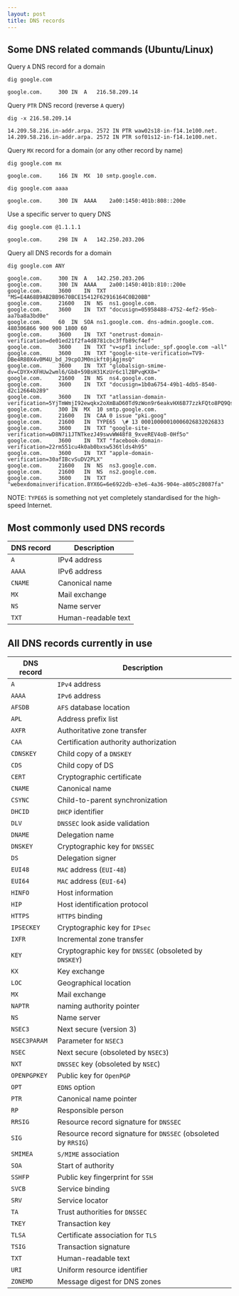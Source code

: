 ```yaml
---
layout: post
title: DNS records
---
```


## Some DNS related commands (Ubuntu/Linux)
Query `A` DNS record for a domain
```shell
dig google.com
```
```
google.com.		300	IN	A	216.58.209.14
```
Query `PTR` DNS record (reverse `A` query)
```shell
dig -x 216.58.209.14
```
```
14.209.58.216.in-addr.arpa. 2572 IN	PTR	waw02s18-in-f14.1e100.net.
14.209.58.216.in-addr.arpa. 2572 IN	PTR	sof01s12-in-f14.1e100.net.
```
Query `MX` record for a domain (or any other record by name)
```shell
dig google.com mx
```
```
google.com.		166	IN	MX	10 smtp.google.com.
```
```shell
dig google.com aaaa
```
```
google.com.		300	IN	AAAA	2a00:1450:401b:808::200e
```
Use a specific server to query DNS
```shell
dig google.com @1.1.1.1
```
```
google.com.		298	IN	A	142.250.203.206
```
Query all DNS records for a domain
```shell
dig google.com ANY
```
```
google.com.		300	IN	A	142.250.203.206
google.com.		300	IN	AAAA	2a00:1450:401b:810::200e
google.com.		3600	IN	TXT	"MS=E4A68B9AB2BB9670BCE15412F62916164C0B20BB"
google.com.		21600	IN	NS	ns1.google.com.
google.com.		3600	IN	TXT	"docusign=05958488-4752-4ef2-95eb-aa7ba8a3bd0e"
google.com.		60	IN	SOA	ns1.google.com. dns-admin.google.com. 480306866 900 900 1800 60
google.com.		3600	IN	TXT	"onetrust-domain-verification=de01ed21f2fa4d8781cbc3ffb89cf4ef"
google.com.		3600	IN	TXT	"v=spf1 include:_spf.google.com ~all"
google.com.		3600	IN	TXT	"google-site-verification=TV9-DBe4R80X4v0M4U_bd_J9cpOJM0nikft0jAgjmsQ"
google.com.		3600	IN	TXT	"globalsign-smime-dv=CDYX+XFHUw2wml6/Gb8+59BsH31KzUr6c1l2BPvqKX8="
google.com.		21600	IN	NS	ns4.google.com.
google.com.		3600	IN	TXT	"docusign=1b0a6754-49b1-4db5-8540-d2c12664b289"
google.com.		3600	IN	TXT	"atlassian-domain-verification=5YjTmWmjI92ewqkx2oXmBaD60Td9zWon9r6eakvHX6B77zzkFQto8PQ9QsKnbf4I"
google.com.		300	IN	MX	10 smtp.google.com.
google.com.		21600	IN	CAA	0 issue "pki.goog"
google.com.		21600	IN	TYPE65	\# 13 00010000010006026832026833
google.com.		3600	IN	TXT	"google-site-verification=wD8N7i1JTNTkezJ49swvWW48f8_9xveREV4oB-0Hf5o"
google.com.		3600	IN	TXT	"facebook-domain-verification=22rm551cu4k0ab0bxsw536tlds4h95"
google.com.		3600	IN	TXT	"apple-domain-verification=30afIBcvSuDV2PLX"
google.com.		21600	IN	NS	ns3.google.com.
google.com.		21600	IN	NS	ns2.google.com.
google.com.		3600	IN	TXT	"webexdomainverification.8YX6G=6e6922db-e3e6-4a36-904e-a805c28087fa"
```
NOTE: `TYPE65` is something not yet completely standardised for the high-speed Internet.

## Most commonly used DNS records

| DNS record | Description         |
|------------|---------------------|
| `A`        | IPv4 address        |
| `AAAA`     | IPv6 address        |
| `CNAME`    | Canonical name      |
| `MX`       | Mail exchange       |
| `NS`       | Name server         |
| `TXT`      | Human-readable text |
    
## All DNS records currently in use

| DNS record   | Description                                                   |
|--------------|---------------------------------------------------------------|
| `A`          | `IPv4` address                                                |
| `AAAA`       | `IPv6` address                                                |
| `AFSDB`      | `AFS` database location                                       |
| `APL`        | Address prefix list                                           |
| `AXFR`       | Authoritative zone transfer                                   |
| `CAA`        | Certification authority authorization                         |
| `CDNSKEY`    | Child copy of a `DNSKEY`                                      |
| `CDS`        | Child copy of DS                                              |
| `CERT`       | Cryptographic certificate                                     |
| `CNAME`      | Canonical name                                                |
| `CSYNC`      | Child-to-parent synchronization                               |
| `DHCID`      | `DHCP` identifier                                             |
| `DLV`        | `DNSSEC` look aside validation                                |
| `DNAME`      | Delegation name                                               |
| `DNSKEY`     | Cryptographic key for `DNSSEC`                                |
| `DS`         | Delegation signer                                             |
| `EUI48`      | `MAC` address (`EUI-48`)                                      |
| `EUI64`      | `MAC` address (`EUI-64`)                                      |
| `HINFO`      | Host information                                              |
| `HIP`        | Host identification protocol                                  |
| `HTTPS`      | `HTTPS` binding                                               |
| `IPSECKEY`   | Cryptographic key for `IPsec`                                 |
| `IXFR`       | Incremental zone transfer                                     |
| `KEY`        | Cryptographic key for `DNSSEC` (obsoleted by `DNSKEY`)        |
| `KX`         | Key exchange                                                  |
| `LOC`        | Geographical location                                         |
| `MX`         | Mail exchange                                                 |
| `NAPTR`      | naming authority pointer                                      |
| `NS`         | Name server                                                   |
| `NSEC3`      | Next secure (version 3)                                       |
| `NSEC3PARAM` | Parameter for `NSEC3`                                         |
| `NSEC`       | Next secure (obsoleted by `NSEC3`)                            |
| `NXT`        | `DNSSEC` key (obsoleted by `NSEC`)                            |
| `OPENPGPKEY` | Public key for `OpenPGP`                                      |
| `OPT`        | `EDNS` option                                                 |
| `PTR`        | Canonical name pointer                                        |
| `RP`         | Responsible person                                            |
| `RRSIG`      | Resource record signature for `DNSSEC`                        |
| `SIG`        | Resource record signature for `DNSSEC` (obsoleted by `RRSIG`) |
| `SMIMEA`     | `S/MIME` association                                          |
| `SOA`        | Start of authority                                            |
| `SSHFP`      | Public key fingerprint for `SSH`                              |
| `SVCB`       | Service binding                                               |
| `SRV`        | Service locator                                               |
| `TA`         | Trust authorities for `DNSSEC`                                |
| `TKEY`       | Transaction key                                               |
| `TLSA`       | Certificate association for `TLS`                             |
| `TSIG`       | Transaction signature                                         |
| `TXT`        | Human-readable text                                           |
| `URI`        | Uniform resource identifier                                   |
| `ZONEMD`     | Message digest for DNS zones                                  |
